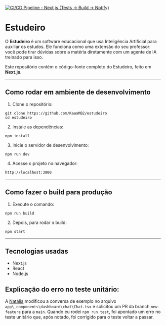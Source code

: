 [![CI/CD Pipeline - Next.js (Tests → Build → Notify)](https://github.com/KauaMB2/estudeiro/actions/workflows/nextjs.yml/badge.svg)](https://github.com/KauaMB2/estudeiro/actions/workflows/nextjs.yml)

# Estudeiro

O **Estudeiro** é um software educacional que usa Inteligência Artificial para auxiliar os estudos. Ele funciona como uma extensão do seu professor: você pode tirar dúvidas sobre a matéria diretamente com um agente de IA treinado para isso.

Este repositório contém o código-fonte completo do Estudeiro, feito em **Next.js**.

---

## Como rodar em ambiente de desenvolvimento

1. Clone o repositório:

```
git clone https://github.com/KauaMB2/estudeiro
cd estudeiro
```

2. Instale as dependências:

```
npm install
```

3. Inicie o servidor de desenvolvimento:

```
npm run dev

```

4. Acesse o projeto no navegador:

```
http://localhost:3000
```

---

## Como fazer o build para produção

1. Execute o comando:

```
npm run build
```

2. Depois, para rodar o build:

```
npm start
```

---

## Tecnologias usadas

- Next.js
- React
- Node.js

## Explicação do erro no teste unitário:

A [Natália](https://github.com/Natalia-Dias22) modificou a conversa de exemplo no arquivo `app\_components\dashboard\chat\Chat.tsx` e solicitou um PR da branch `new-feature` para a `main`. Quando eu rodei `npm run test`, foi apontado um erro no teste unitário que, após notado, foi corrigido para o teste voltar a passar.
